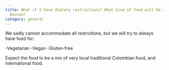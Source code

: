 ```yaml
---
title: What if I have dietary restrictions? What kind of food will be served at
  Devcon?
category: general
---
```

We sadly cannot accommodate all restrictions, but we will try to always have food for:

\-Vegetarian
-Vegan
-Gluten-free     

Expect the food to be a mix of very local traditional Colombian food, and international food.
